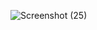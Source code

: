 ![Screenshot (25)](https://github.com/GauravNandedkar123/Mark5/assets/130847216/2e5d2c6d-4f16-4792-b7d3-bd3432c07358)
